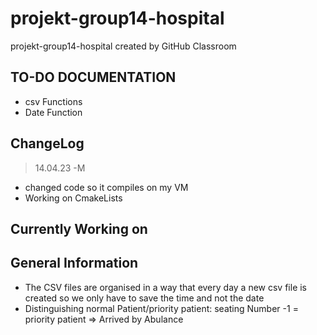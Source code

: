 # projekt-group14-hospital
projekt-group14-hospital created by GitHub Classroom


## TO-DO DOCUMENTATION
* csv Functions
* Date Function

## ChangeLog
> 14.04.23 -M
* changed code so it compiles on my VM
* Working on CmakeLists

## Currently Working on

## General Information
* The CSV files are organised in a way that every day a new csv file is created so we only have to save the time and not the date
* Distinguishing normal Patient/priority patient: seating Number -1 = priority patient => Arrived by Abulance